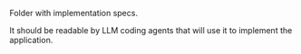 Folder with implementation specs.

It should be readable by LLM coding agents that will use it to implement the application.
